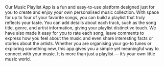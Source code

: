 Our Music Playlist App is a fun and easy-to-use platform designed just for you to create and enjoy your own personalised music collection. With space for up to four of your favorite songs, you can build a playlist that truly reflects your taste. You can add details about each track, such as the song title, genre, and artist information, giving your playlist distinctive touch. We have also made it easy for you to rate each song, leave comments to express how you feel about the music and even share interesting facts or stories about the artists. Whether you are organising your go-to tunes or exploring something new, this app gives you a simple yet meaningful way to connect with your music. It is more than just a playlist — it’s your own little music world.
